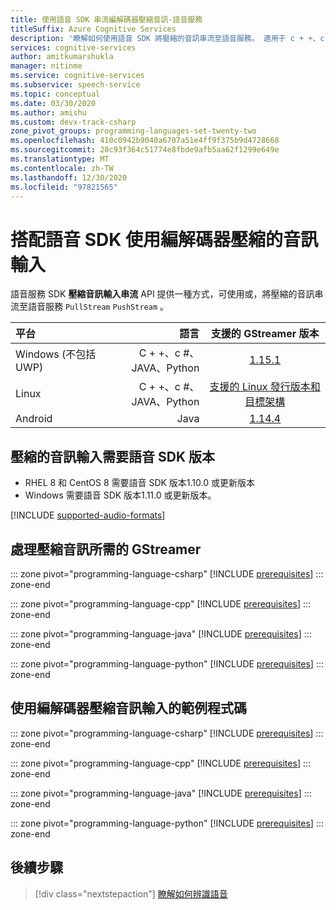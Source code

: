 ```yaml
---
title: 使用語音 SDK 串流編解碼器壓縮音訊-語音服務
titleSuffix: Azure Cognitive Services
description: '瞭解如何使用語音 SDK 將壓縮的音訊串流至語音服務。 適用于 c + +、c # 和適用于 Linux 的 JAVA、適用于 Android 的 JAVA 和 iOS 中的目標 C。'
services: cognitive-services
author: amitkumarshukla
manager: nitinme
ms.service: cognitive-services
ms.subservice: speech-service
ms.topic: conceptual
ms.date: 03/30/2020
ms.author: amishu
ms.custom: devx-track-csharp
zone_pivot_groups: programming-languages-set-twenty-two
ms.openlocfilehash: 410c0942b9040a6707a51e4ff9f375b9d4728668
ms.sourcegitcommit: 28c93f364c51774e8fbde9afb5aa62f1299e649e
ms.translationtype: MT
ms.contentlocale: zh-TW
ms.lasthandoff: 12/30/2020
ms.locfileid: "97821565"
---
```

# <a name="use-codec-compressed-audio-input-with-the-speech-sdk"></a>搭配語音 SDK 使用編解碼器壓縮的音訊輸入

語音服務 SDK **壓縮音訊輸入串流** API 提供一種方式，可使用或，將壓縮的音訊串流至語音服務 `PullStream` `PushStream` 。

平台 | 語言 | 支援的 GStreamer 版本
| :--- | ---: | :---:
Windows (不包括 UWP)   | C + +、c #、JAVA、Python | [1.15.1](https://gstreamer.freedesktop.org/releases/gstreamer/1.5.1.html)
Linux  | C + +、c #、JAVA、Python | [支援的 Linux 發行版本和目標架構](~/articles/cognitive-services/speech-service/speech-sdk.md)
Android  | Java | [1.14.4](https://gstreamer.freedesktop.org/data/pkg/android/1.14.4/)

## <a name="speech-sdk-version-required-for-compressed-audio-input"></a>壓縮的音訊輸入需要語音 SDK 版本
* RHEL 8 和 CentOS 8 需要語音 SDK 版本1.10.0 或更新版本
* Windows 需要語音 SDK 版本1.11.0 或更新版本。

[!INCLUDE [supported-audio-formats](includes/supported-audio-formats.md)]

## <a name="gstreamer-required-to-handle-compressed-audio"></a>處理壓縮音訊所需的 GStreamer

::: zone pivot="programming-language-csharp"
[!INCLUDE [prerequisites](includes/how-to/compressed-audio-input/csharp/prerequisites.md)]
::: zone-end

::: zone pivot="programming-language-cpp"
[!INCLUDE [prerequisites](includes/how-to/compressed-audio-input/cpp/prerequisites.md)]
::: zone-end

::: zone pivot="programming-language-java"
[!INCLUDE [prerequisites](includes/how-to/compressed-audio-input/java/prerequisites.md)]
::: zone-end

::: zone pivot="programming-language-python"
[!INCLUDE [prerequisites](includes/how-to/compressed-audio-input/python/prerequisites.md)]
::: zone-end

## <a name="example-code-using-codec-compressed-audio-input"></a>使用編解碼器壓縮音訊輸入的範例程式碼

::: zone pivot="programming-language-csharp"
[!INCLUDE [prerequisites](includes/how-to/compressed-audio-input/csharp/examples.md)]
::: zone-end

::: zone pivot="programming-language-cpp"
[!INCLUDE [prerequisites](includes/how-to/compressed-audio-input/cpp/examples.md)]
::: zone-end

::: zone pivot="programming-language-java"
[!INCLUDE [prerequisites](includes/how-to/compressed-audio-input/java/examples.md)]
::: zone-end

::: zone pivot="programming-language-python"
[!INCLUDE [prerequisites](includes/how-to/compressed-audio-input/python/examples.md)]
::: zone-end

## <a name="next-steps"></a>後續步驟

> [!div class="nextstepaction"]
> [瞭解如何辨識語音](./get-started-speech-to-text.md)